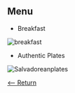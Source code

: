 ## Menu

* Breakfast

![breakfast](https://user-images.githubusercontent.com/79248498/163771372-f8aff065-62c9-4935-8d39-d34500cb53ff.jpg)

* Authentic Plates

![Salvadoreanplates](https://user-images.githubusercontent.com/79248498/163771390-081dfa3d-814b-4726-b21f-669fab867b9c.jpg)


[<-- Return](./)
